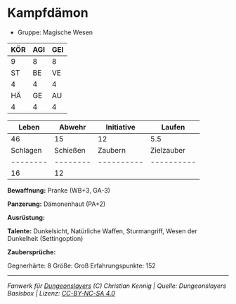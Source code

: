 # Kampfdämon  
- Gruppe: Magische Wesen  

| KÖR | AGI | GEI |  
| --- | --- | --- |  
| 9   | 8   | 8   |
| ST  | BE  | VE  |  
| 4   | 4   | 4   |
| HÄ  | GE  | AU  |  
| 4   | 4   | 4   |


| Leben    | Abwehr   | Initiative | Laufen     |
| -------- | -------- | ---------- | ---------- |
| 46       | 15       | 12         | 5.5        |
| Schlagen | Schießen | Zaubern    | Zielzauber |
| -------- | -------- | ---------- | ---------- |
| 16       | 12       |            |            |

**Bewaffnung:**
Pranke (WB+3, GA-3)

**Panzerung:**
Dämonenhaut (PA+2)

**Ausrüstung:**


**Talente:**
Dunkelsicht, Natürliche Waffen, Sturmangriff, Wesen der Dunkelheit (Settingoption)

**Zaubersprüche:**


Gegnerhärte: 8
Größe: Groß
Erfahrungspunkte: 152



___
*Fanwerk für [Dungeonslayers](https://www.dungeonslayers.net/) (C) Christian Kennig | Quelle: Dungeonslayers Basisbox | Lizenz: [CC-BY-NC-SA 4.0](https://creativecommons.org/licenses/by-nc-sa/4.0/deed.de)*